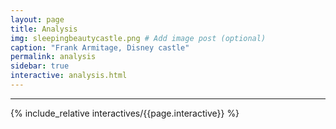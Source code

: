 ```yaml
---
layout: page
title: Analysis
img: sleepingbeautycastle.png # Add image post (optional)
caption: "Frank Armitage, Disney castle"
permalink: analysis
sidebar: true
interactive: analysis.html
---
```

---


<!-- The below line includes the interactive figure. Do not change! j-->

{% include_relative interactives/{{page.interactive}} %}


